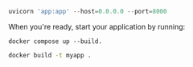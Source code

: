 ```python
uvicorn 'app:app' --host=0.0.0.0 --port=8000
```

When you're ready, start your application by running:
```docker
docker compose up --build.
```

```bash
docker build -t myapp .
```